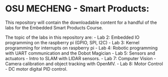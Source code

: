 # OSU MECHENG - Smart Products:
This repository will contain the downloadable content for a handful of the labs for the Embedded Smart Products Course.

The topic of the labs in this repository are:
	- Lab 2: Embedded IO programming on the raspberry pi (GPIO, SPI, I2C)
	- Lab 3: Kernel programming for interrupts on raspberry pi
	- Lab 4: Robotic programming with UART communication and the Dobot Magician
	- Lab 5: Sensors and actuators - Intro to SLAM with LIDAR sensors.
	- Lab 7: Computer Vision - Camera calibration and object tracking with OpenMV.
	- Lab 8: Motor Control - DC motor digital PID control.